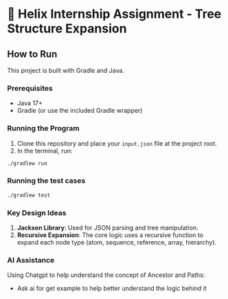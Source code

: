 # 🌳 Helix Internship Assignment - Tree Structure Expansion

## How to Run
This project is built with Gradle and Java.

### Prerequisites
- Java 17+
- Gradle (or use the included Gradle wrapper)

### Running the Program
1. Clone this repository and place your `input.json` file at the project root.
2. In the terminal, run:

```bash
./gradlew run
```

### Running the test cases
```bash
./gradlew test
```

### Key Design Ideas
1. **Jackson Library**: Used for JSON parsing and tree manipulation.
2. **Recursive Expansion**: The core logic uses a recursive function to expand each node type (atom, sequence, reference, array, hierarchy).

### AI Assistance
Using Chatgpt to help understand the concept of Ancestor and Paths:
- Ask ai for get example to help better understand the logic behind it
